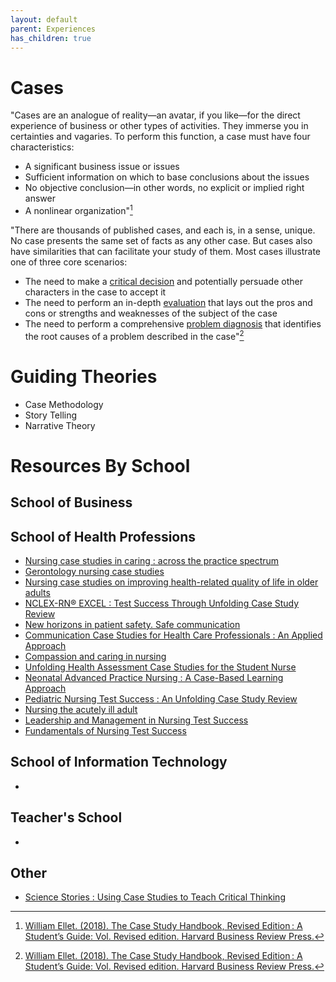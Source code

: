 ```yaml
---
layout: default
parent: Experiences
has_children: true
---
```


# Cases

"Cases are an analogue of reality—an avatar, if you like—for the direct experience of business
or other types of activities. They immerse you in certainties and vagaries. To perform this
function, a case must have four characteristics:

- A significant business issue or issues
- Sufficient information on which to base conclusions about the issues
- No objective conclusion—in other words, no explicit or implied right answer
- A nonlinear organization"[^1]

"There are thousands of published cases, and each is, in a sense, unique. No case presents the same set of facts as any other case. But cases also have similarities that can facilitate your study of them. Most cases illustrate one of three core scenarios: 

- The need to make a [critical decision](./DecisionCase.md) and potentially persuade other characters in the case to accept it
- The need to perform an in-depth [evaluation](./EvaluationCase.md) that lays out the pros and cons or strengths and weaknesses of the subject of the case
- The need to perform a comprehensive [problem diagnosis](./ProblemDiagnosisCase.md) that identifies the root causes of a problem described in the case"[^1]

# Guiding Theories
-	Case Methodology
-	Story Telling
-	Narrative Theory


# Resources By School
## School of Business
## School of Health Professions
- [Nursing case studies in caring : across the practice spectrum](https://search.ebscohost.com/login.aspx?direct=true&db=cat07141a&AN=ebc.EBC3565409&site=eds-live&scope=site&authtype=sso&custid=ns017578)
- [Gerontology nursing case studies](https://search.ebscohost.com/login.aspx?direct=true&db=cat07141a&AN=ebc.EBC2166652&site=eds-live&scope=site&authtype=sso&custid=ns017578)
- [Nursing case studies on improving health-related quality of life in older adults](https://search.ebscohost.com/login.aspx?direct=true&db=cat07141a&AN=ebc.EBC2166657&site=eds-live&scope=site&authtype=sso&custid=ns017578)
- [NCLEX-RN® EXCEL : Test Success Through Unfolding Case Study Review](https://search.ebscohost.com/login.aspx?direct=true&db=nlebk&AN=1422819&site=eds-live&scope=site&authtype=sso&custid=ns017578)
- [New horizons in patient safety. Safe communication](https://search.ebscohost.com/login.aspx?direct=true&db=cat07141a&AN=ebc.EBC5155839&site=eds-live&scope=site&authtype=sso&custid=ns017578)
- [Communication Case Studies for Health Care Professionals : An Applied Approach](https://search.ebscohost.com/login.aspx?direct=true&db=nlebk&AN=910074&site=eds-live&scope=site&authtype=sso&custid=ns017578)
- [Compassion and caring in nursing](https://search.ebscohost.com/login.aspx?direct=true&db=cat07141a&AN=ebc.EBC4711381&site=eds-live&scope=site&authtype=sso&custid=ns017578)
- [Unfolding Health Assessment Case Studies for the Student Nurse](https://search.ebscohost.com/login.aspx?direct=true&db=nlebk&AN=2944405&site=eds-live&scope=site&authtype=sso&custid=ns017578)
- [Neonatal Advanced Practice Nursing : A Case-Based Learning Approach](https://search.ebscohost.com/login.aspx?direct=true&db=nlebk&AN=1427432&site=eds-live&scope=site&authtype=sso&custid=ns017578)
- [Pediatric Nursing Test Success : An Unfolding Case Study Review](https://search.ebscohost.com/login.aspx?direct=true&db=nlebk&AN=834629&site=eds-live&scope=site&authtype=sso&custid=ns017578)
- [Nursing the acutely ill adult](https://search.ebscohost.com/login.aspx?direct=true&db=cat07141a&AN=ebc.EBC1069454&site=eds-live&scope=site&authtype=sso&custid=ns017578)
- [Leadership and Management in Nursing Test Success](https://search.ebscohost.com/login.aspx?direct=true&db=nlebk&AN=606331&site=eds-live&scope=site&authtype=sso&custid=ns017578)
- [Fundamentals of Nursing Test Success](https://search.ebscohost.com/login.aspx?direct=true&db=nlebk&AN=500217&site=eds-live&scope=site&authtype=sso&custid=ns017578)
  
## School of Information Technology
- 
## Teacher's School
- 

## Other
- [Science Stories : Using Case Studies to Teach Critical Thinking](https://search.ebscohost.com/login.aspx?direct=true&db=e000xna&AN=464773&site=eds-live&scope=site&authtype=sso&custid=ns017578)

[^1]: [William Ellet. (2018). The Case Study Handbook, Revised Edition : A Student’s Guide: Vol. Revised edition. Harvard Business Review Press.](https://search.ebscohost.com/login.aspx?direct=true&db=nlebk&AN=1797860&site=eds-live&scope=site&authtype=sso&custid=ns017578)
